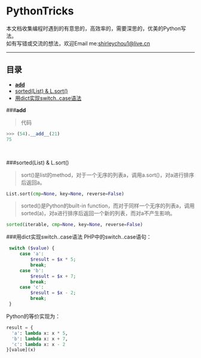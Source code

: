 # PythonTricks
本文档收集编程时遇到的有意思的，高效率的，需要深思的，优美的Python写法。  
如有写错或交流的想法，欢迎Email me:shirleychou1@live.cn
***

## <a name="index"/>目录
* [__add__](#1)
* [sorted(List) & L.sort()](#2)
* [用dict实现switch..case语法](#3)

###<a name="1"/>__add__
>代码    

```Python
>>> (54).__add__(21)
75
```
<br>

###<a name="2"/>sorted(List) & L.sort()
>sort()是list的method，对于一个无序的列表a，调用a.sort()，对a进行排序后返回a。

```Python
List.sort(cmp=None, key=None, reverse=False) 
```

>sorted()是Python的built-in function，而对于同样一个无序的列表a，调用sorted(a)，对a进行排序后返回一个新的列表，而对a不产生影响。

```Python
sorted(iterable, cmp=None, key=None, reverse=False) 
```

###<a name="3"/>用dict实现switch..case语法
PHP中的switch..case语句：
```PHP
 switch ($value) {
     case 'a':
         $result = $x * 5;
         break;
     case 'b':
         $result = $x + 7;
         break;
     case 'c':
         $result = $x - 2;
         break;
 }
 ```
 Python的等价实现为：
 ```Python
 result = {
   'a': lambda x: x * 5,
   'b': lambda x: x + 7,
   'c': lambda x: x - 2
 }[value](x)
```





